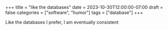 +++
title = "like the databases"
date = 2023-10-30T12:00:00-07:00
draft = false
categories = ["software", "humor"]
tags = ["database"]
+++

Like the databases I prefer, I am eventually consistent